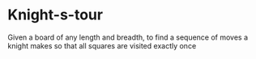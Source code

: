 # Knight-s-tour
Given a board of any length and breadth, to find a sequence of moves a knight makes so that all squares are visited exactly once
